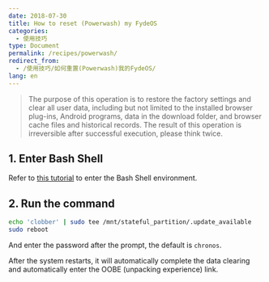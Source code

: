 ```yaml
---
date: 2018-07-30
title: How to reset (Powerwash) my FydeOS
categories:
  - 使用技巧
type: Document
permalink: /recipes/powerwash/
redirect_from:
  - /使用技巧/如何重置(Powerwash)我的FydeOS/
lang: en
---
```


> The purpose of this operation is to restore the factory settings and clear all user data, including but not limited to the installed browser plug-ins, Android programs, data in the download folder, and browser cache files and historical records. The result of this operation is irreversible after successful execution, please think twice.


## 1. Enter Bash Shell

Refer to [this tutorial](/en/getting-started/shell-access/) to enter the Bash Shell environment.


## 2. Run the command


```bash
echo 'clobber' | sudo tee /mnt/stateful_partition/.update_available
sudo reboot
```

And enter the password after the prompt, the default is `chronos`.

After the system restarts, it will automatically complete the data clearing and automatically enter the OOBE (unpacking experience) link.
